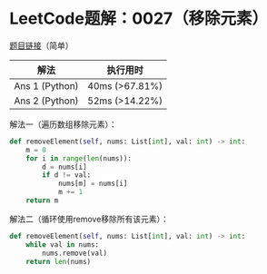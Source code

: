 # LeetCode题解：0027（移除元素）

[题目链接](https://leetcode-cn.com/problems/remove-element/)（简单）

| 解法           | 执行用时       |
| -------------- | -------------- |
| Ans 1 (Python) | 40ms (>67.81%) |
| Ans 2 (Python) | 52ms (>14.22%) |

解法一（遍历数组移除元素）：

```python
def removeElement(self, nums: List[int], val: int) -> int:
    m = 0
    for i in range(len(nums)):
        d = nums[i]
        if d != val:
            nums[m] = nums[i]
            m += 1
    return m
```

解法二（循环使用remove移除所有该元素）：

```python
def removeElement(self, nums: List[int], val: int) -> int:
    while val in nums:
        nums.remove(val)
    return len(nums)
```